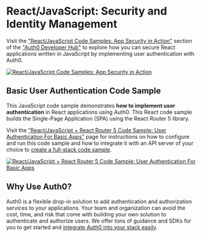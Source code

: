 # React/JavaScript: Security and Identity Management

Visit the ["React/JavaScript Code Samples: App Security in Action"](https://auth0.com/developers/hub/code-samples/spa/react-v17-javascript) section of the ["Auth0 Developer Hub"](https://auth0.com/developers/hub) to explore how you can secure React applications written in JavaScript by implementing user authentication with Auth0.

[![React/JavaScript Code Samples: App Security in Action](https://cdn.auth0.com/blog/hub/code-samples/spa/react-v17-javascript.png)](https://auth0.com/developers/hub/code-samples/spa/react-v17-javascript)
  
## Basic User Authentication Code Sample

This JavaScript code sample demonstrates **how to implement user authentication** in React applications using Auth0. This React code sample builds the Single-Page Application (SPA) using the React Router 5 library.

Visit the ["React/JavaScript + React Router 5 Code Sample: User Authentication For Basic Apps"](https://auth0.com/developers/hub/code-samples/spa/react-v17-javascript/basic-authentication-with-react-router-5) page for instructions on how to configure and run this code sample and how to integrate it with an API server of your choice to [create a full-stack code sample](https://auth0.com//developers/hub/code-samples/full-stack/hello-world/basic-access-control/spa).

[![React/JavaScript + React Router 5 Code Sample: User Authentication For Basic Apps](https://cdn.auth0.com/blog/hub/code-samples/spa/react-v17-javascript/basic-authentication-with-react-router-5.png)](https://auth0.com/developers/hub/code-samples/spa/react-v17-javascript/basic-authentication-with-react-router-5)



## Why Use Auth0?

Auth0 is a flexible drop-in solution to add authentication and authorization services to your applications. Your team and organization can avoid the cost, time, and risk that come with building your own solution to authenticate and authorize users. We offer tons of guidance and SDKs for you to get started and [integrate Auth0 into your stack easily](https://auth0.com/developers/hub/code-samples/full-stack).